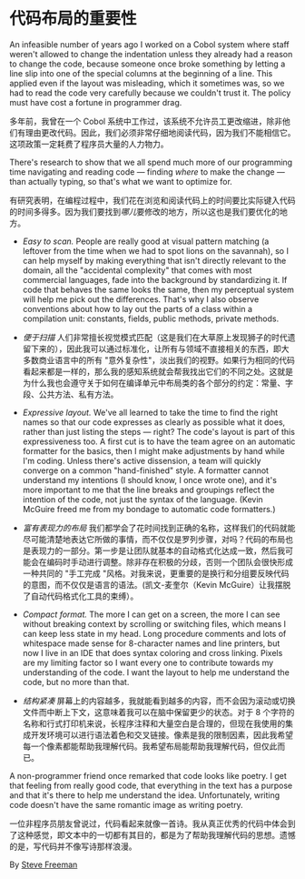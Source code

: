 # 代码布局的重要性

An infeasible number of years ago I worked on a Cobol system where staff weren't allowed to change the indentation unless they already had a reason to change the code, because someone once broke something by letting a line slip into one of the special columns at the beginning of a line. This applied even if the layout was misleading, which it sometimes was, so we had to read the code very carefully because we couldn't trust it. The policy must have cost a fortune in programmer drag.

多年前，我曾在一个 Cobol 系统中工作过，该系统不允许员工更改缩进，除非他们有理由更改代码。因此，我们必须非常仔细地阅读代码，因为我们不能相信它。这项政策一定耗费了程序员大量的人力物力。

There's research to show that we all spend much more of our programming time navigating and reading code — finding *where* to make the change — than actually typing, so that's what we want to optimize for.

有研究表明，在编程过程中，我们花在浏览和阅读代码上的时间要比实际键入代码的时间多得多。因为我们要找到*哪儿*要修改的地方，所以这也是我们要优化的地方。

- *Easy to scan.* People are really good at visual pattern matching (a leftover from the time when we had to spot lions on the savannah), so I can help myself by making everything that isn't directly relevant to the domain, all the "accidental complexity" that comes with most commercial languages, fade into the background by standardizing it. If code that behaves the same looks the same, then my perceptual system will help me pick out the differences. That's why I also observe conventions about how to lay out the parts of a class within a compilation unit: constants, fields, public methods, private methods.

- *便于扫描* 人们非常擅长视觉模式匹配（这是我们在大草原上发现狮子的时代遗留下来的），因此我可以通过标准化，让所有与领域不直接相关的东西，即大多数商业语言中的所有 "意外复杂性"，淡出我们的视野。如果行为相同的代码看起来都是一样的，那么我的感知系统就会帮我找出它们的不同之处。这就是为什么我也会遵守关于如何在编译单元中布局类的各个部分的约定：常量、字段、公共方法、私有方法。

- *Expressive layout.* We've all learned to take the time to find the right names so that our code expresses as clearly as possible what it does, rather than just listing the steps — right? The code's layout is part of this expressiveness too. A first cut is to have the team agree on an automatic formatter for the basics, then I might make adjustments by hand while I'm coding. Unless there's active dissension, a team will quickly converge on a common "hand-finished" style. A formatter cannot understand my intentions (I should know, I once wrote one), and it's more important to me that the line breaks and groupings reflect the intention of the code, not just the syntax of the language. (Kevin McGuire freed me from my bondage to automatic code formatters.)

- *富有表现力的布局* 我们都学会了花时间找到正确的名称，这样我们的代码就能尽可能清楚地表达它所做的事情，而不仅仅是罗列步骤，对吗？代码的布局也是表现力的一部分。第一步是让团队就基本的自动格式化达成一致，然后我可能会在编码时手动进行调整。除非存在积极的分歧，否则一个团队会很快形成一种共同的 "手工完成 "风格。对我来说，更重要的是换行和分组要反映代码的意图，而不仅仅是语言的语法。(凯文-麦奎尔（Kevin McGuire）让我摆脱了自动代码格式化工具的束缚）。

- *Compact format.* The more I can get on a screen, the more I can see without breaking context by scrolling or switching files, which means I can keep less state in my head. Long procedure comments and lots of whitespace made sense for 8-character names and line printers, but now I live in an IDE that does syntax coloring and cross linking. Pixels are my limiting factor so I want every one to contribute towards my understanding of the code. I want the layout to help me understand the code, but no more than that.

- *结构紧凑* 屏幕上的内容越多，我就能看到越多的内容，而不会因为滚动或切换文件而中断上下文，这意味着我可以在脑中保留更少的状态。对于 8 个字符的名称和行式打印机来说，长程序注释和大量空白是合理的，但现在我使用的集成开发环境可以进行语法着色和交叉链接。像素是我的限制因素，因此我希望每一个像素都能帮助我理解代码。我希望布局能帮助我理解代码，但仅此而已。

A non-programmer friend once remarked that code looks like poetry. I get that feeling from really good code, that everything in the text has a purpose and that it's there to help me understand the idea. Unfortunately, writing code doesn't have the same romantic image as writing poetry.

一位非程序员朋友曾说过，代码看起来就像一首诗。我从真正优秀的代码中体会到了这种感觉，即文本中的一切都有其目的，都是为了帮助我理解代码的思想。遗憾的是，写代码并不像写诗那样浪漫。

By [Steve Freeman](http://programmer.97things.oreilly.com/wiki/index.php/Steve_Freeman)
